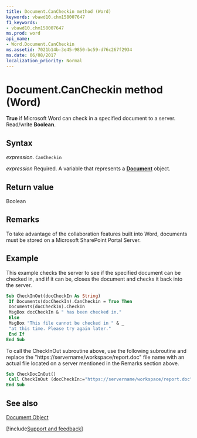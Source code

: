 ```yaml
---
title: Document.CanCheckin method (Word)
keywords: vbawd10.chm158007647
f1_keywords:
- vbawd10.chm158007647
ms.prod: word
api_name:
- Word.Document.CanCheckin
ms.assetid: 7021b14b-3e45-9850-bc59-d76c267f2934
ms.date: 06/08/2017
localization_priority: Normal
---
```



# Document.CanCheckin method (Word)

 **True** if Microsoft Word can check in a specified document to a server. Read/write **Boolean**.


## Syntax

_expression_. `CanCheckin`

_expression_ Required. A variable that represents a **[Document](Word.Document.md)** object.


## Return value

Boolean


## Remarks

To take advantage of the collaboration features built into Word, documents must be stored on a Microsoft SharePoint Portal Server.


## Example

This example checks the server to see if the specified document can be checked in, and if it can be, closes the document and checks it back into the server.


```vb
Sub CheckInOut(docCheckIn As String) 
 If Documents(docCheckIn).CanCheckin = True Then 
 Documents(docCheckIn).CheckIn 
 MsgBox docCheckIn & " has been checked in." 
 Else 
 MsgBox "This file cannot be checked in " & _ 
 "at this time. Please try again later." 
 End If 
End Sub
```

To call the CheckInOut subroutine above, use the following subroutine and replace the "https://servername/workspace/report.doc" file name with an actual file located on a server mentioned in the Remarks section above.




```vb
Sub CheckDocInOut() 
 Call CheckInOut (docCheckIn:="https://servername/workspace/report.doc") 
End Sub
```


## See also


[Document Object](Word.Document.md)

[!include[Support and feedback](~/includes/feedback-boilerplate.md)]